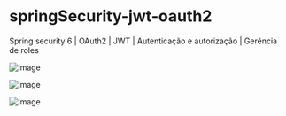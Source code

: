 # springSecurity-jwt-oauth2
Spring security 6 | OAuth2 | JWT | Autenticação e autorização | Gerência de roles 

![image](https://github.com/anthonyMeds/springSecurity-jwt-oauth2/assets/124306076/4d5e59d2-d64c-44c0-af70-aea853cf68ba)


![image](https://github.com/anthonyMeds/springSecurity-jwt-oauth2/assets/124306076/d8fdb034-2b91-410d-bc58-dc11ac54c7a8)

![image](https://github.com/anthonyMeds/springSecurity-jwt-oauth2/assets/124306076/44aeb30f-8436-4304-a06b-f3103f726c4a)
